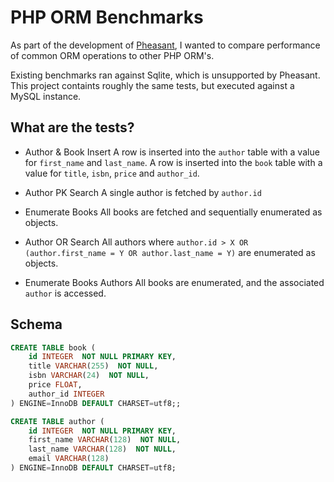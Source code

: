 PHP ORM Benchmarks
==================

As part of the development of [Pheasant](http://github.com/lox/pheasant), I wanted to compare
performance of common ORM operations to other PHP ORM's.

Existing benchmarks ran against Sqlite, which is unsupported by Pheasant. This project containts
roughly the same tests, but executed against a MySQL instance.

What are the tests?
-------------------

* Author & Book Insert
A row is inserted into the `author` table with a value for `first_name` and `last_name`.  A row is
inserted into the `book` table with a value for `title`, `isbn`, `price` and `author_id`.

* Author PK Search
A single author is fetched by `author.id`

* Enumerate Books
All books are fetched and sequentially enumerated as objects.

* Author OR Search
All authors where `author.id > X OR (author.first_name = Y OR author.last_name = Y)` are enumerated
as objects.

* Enumerate Books Authors
All books are enumerated, and the associated `author` is accessed.

Schema
------

```sql
CREATE TABLE book (
	id INTEGER  NOT NULL PRIMARY KEY,
	title VARCHAR(255)  NOT NULL,
	isbn VARCHAR(24)  NOT NULL,
	price FLOAT,
	author_id INTEGER
) ENGINE=InnoDB DEFAULT CHARSET=utf8;;

CREATE TABLE author (
	id INTEGER  NOT NULL PRIMARY KEY,
	first_name VARCHAR(128)  NOT NULL,
	last_name VARCHAR(128)  NOT NULL,
	email VARCHAR(128)
) ENGINE=InnoDB DEFAULT CHARSET=utf8;
```



